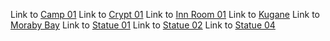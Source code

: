Link to [Camp 01](viewers/Camp%2001.html)
Link to [Crypt 01](viewers/Crypt%2001.html)
Link to [Inn Room 01](viewers/Inn%20Room%2001.html)
Link to [Kugane](viewers/Kugane%2001.html)
Link to [Moraby Bay](viewers/Moraby%20Bay%2001.html)
Link to [Statue 01](viewers/Statue%2001.html)
Link to [Statue 02](viewers/Statue%2002.html)
Link to [Statue 04](viewers/Statue%2004.html)